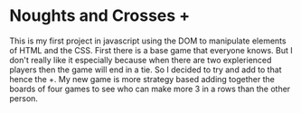 # Noughts and Crosses +
This is my first project in javascript using the DOM to manipulate elements of HTML and the CSS. 
First there is a base game that everyone knows.
But I don't really like it especially because when there are two explerienced players then the game will end in a tie.
So I decided to try and add to that hence the +.
My new game is more strategy based adding together the boards of four games to see who can make more 3 in a rows than the other person.
